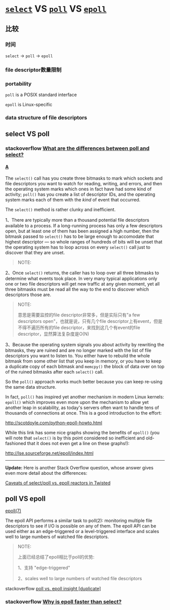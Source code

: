 # [`select`](https://www.man7.org/linux/man-pages/man2/select.2.html) VS [`poll`](https://www.man7.org/linux/man-pages/man2/poll.2.html) VS [`epoll`](https://man7.org/linux/man-pages/man7/epoll.7.html) 

## 比较

### 时间

`select` -> `poll` -> `epoll` 

### file descriptor数量限制



### portability 



`poll` is a POSIX standard interface

`epoll` is Linux-specific



### data structure of file descriptors





## select VS poll

### stackoverflow [What are the differences between poll and select?](https://stackoverflow.com/questions/970979/what-are-the-differences-between-poll-and-select)

#### [A](https://stackoverflow.com/a/3951845)

The `select()` call has you create three bitmasks to mark which sockets and file descriptors you want to watch for reading, writing, and errors, and then the operating system marks which ones in fact have had some kind of activity; `poll()` has you create a list of descriptor IDs, and the operating system marks each of them with the *kind* of event that occurred.

The `select()` method is rather clunky and inefficient.

1、There are typically more than a thousand potential file descriptors available to a process. If a long-running process has only a few descriptors open, but at least one of them has been assigned a high number, then the bitmask passed to `select()` has to be large enough to accomodate that highest descriptor — so whole ranges of hundreds of bits will be unset that the operating system has to loop across on every `select()` call just to discover that they are unset.

> NOTE: 

2、Once `select()` returns, the caller has to loop over all three bitmasks to determine what events took place. In very many typical applications only one or two file descriptors will get new traffic at any given moment, yet all three bitmasks must be read all the way to the end to discover which descriptors those are.

> NOTE: 
>
> 意思是需要监控的file descriptor非常多，但是实际只有"a few descriptors open"，也就是说，只有几个file descriptor上有event，但是不得不遍历所有的file descriptor，来找到这几个有event的file descriptor，显然算法复杂度是O(N)

3、Because the operating system signals you about activity by rewriting the bitmasks, they are ruined and are no longer marked with the list of file descriptors you want to listen to. You either have to rebuild the whole bitmask from some other list that you keep in memory, or you have to keep a duplicate copy of each bitmask and `memcpy()` the block of data over on top of the ruined bitmasks after each `select()` call.

So the `poll()` approach works much better because you can keep re-using the same data structure.

In fact, `poll()` has inspired yet another mechanism in modern Linux kernels: `epoll()` which improves even more upon the mechanism to allow yet another leap in scalability, as today's servers often want to handle tens of thousands of connections at once. This is a good introduction to the effort:

http://scotdoyle.com/python-epoll-howto.html

While this link has some nice graphs showing the benefits of `epoll()` (you will note that `select()` is by this point considered so inefficient and old-fashioned that it does not even get a line on these graphs!):

http://lse.sourceforge.net/epoll/index.html

------

**Update:** Here is another Stack Overflow question, whose answer gives even more detail about the differences:

[Caveats of select/poll vs. epoll reactors in Twisted](https://stackoverflow.com/questions/2032598/caveats-of-select-poll-vs-epoll-reactors-in-twisted)

## poll VS epoll 

[epoll(7)](https://man7.org/linux/man-pages/man7/epoll.7.html)

The epoll API performs a similar task to poll(2): monitoring multiple file descriptors to see if I/O is possible on any of them.  The epoll API can be used either as an edge-triggered or a level-triggered interface and scales well to large numbers of watched file descriptors.

> NOTE:
>
> 上面已经总结了epoll相比于poll的优势:
>
> 1、支持 "edge-triggered"
>
> 2、scales well to large numbers of watched file descriptors

stackoverflow [poll vs. epoll insight [duplicate]](https://stackoverflow.com/questions/8858328/poll-vs-epoll-insight)



### stackoverflow [Why is epoll faster than select?](https://stackoverflow.com/questions/17355593/why-is-epoll-faster-than-select)

